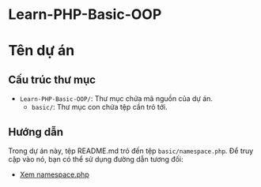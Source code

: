 # Learn-PHP-Basic-OOP

# Tên dự án

## Cấu trúc thư mục

- `Learn-PHP-Basic-OOP/`: Thư mục chứa mã nguồn của dự án.
  - `basic/`: Thư mục con chứa tệp cần trỏ tới.

## Hướng dẫn

Trong dự án này, tệp README.md trỏ đến tệp `basic/namespace.php`. Để truy cập vào nó, bạn có thể sử dụng đường dẫn tương đối:

- [Xem namespace.php](src/basic/namespace.php)